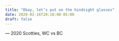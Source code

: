 ```yaml
---
title: "Okay, let’s put on the hindsight glasses"
date: 2020-02-16T20:10:00-05:00
draft: false
---
```

— 2020 Scotties, WC vs BC